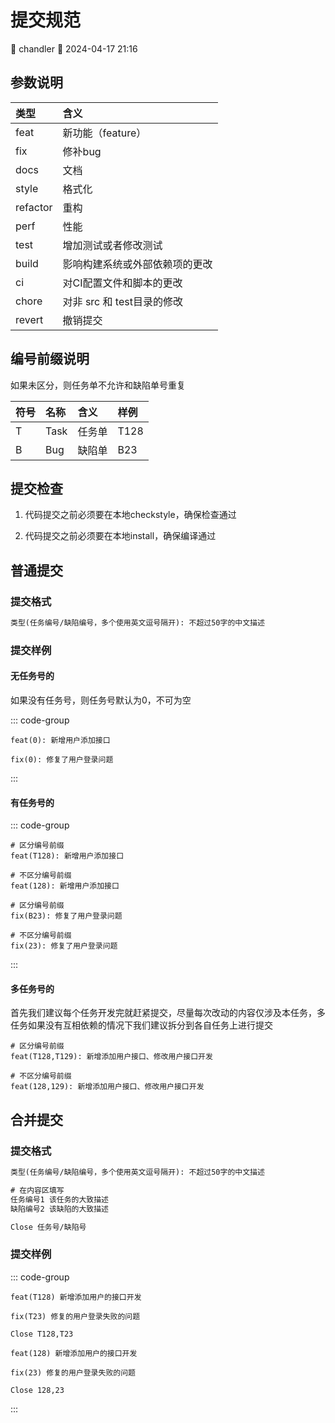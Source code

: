 [//]: # (submitStandard-提交规范)

# 提交规范

<div class="tagBarBadge">
    <Badge type="info" text="原创" />
    <span>📝 chandler</span>
    <span>📆 2024-04-17 21:16</span>
</div>

## 参数说明

| 类型       | 含义                 |
|:---------|:-------------------|
| feat     | 新功能（feature）       |
| fix      | 修补bug              |
| docs     | 文档                 |
| style    | 格式化                |
| refactor | 重构                 |
| perf     | 性能                 |
| test     | 增加测试或者修改测试         |
| build    | 影响构建系统或外部依赖项的更改    |
| ci       | 对CI配置文件和脚本的更改      |
| chore    | 对非 src 和 test目录的修改 |
| revert   | 撤销提交               |

## 编号前缀说明

如果未区分，则任务单不允许和缺陷单号重复

| 符号 | 名称   | 含义  | 样例   |
|:---|:-----|:----|:-----|
| T  | Task | 任务单 | T128 |
| B  | Bug  | 缺陷单 | B23  |

## 提交检查

1. 代码提交之前必须要在本地checkstyle，确保检查通过

2. 代码提交之前必须要在本地install，确保编译通过

## 普通提交

### 提交格式

```cmd
类型(任务编号/缺陷编号，多个使用英文逗号隔开): 不超过50字的中文描述
```

### 提交样例

#### 无任务号的

如果没有任务号，则任务号默认为0，不可为空

::: code-group

```text [feat]
feat(0): 新增用户添加接口
```

```text [fix]
fix(0): 修复了用户登录问题
```

:::

#### 有任务号的

::: code-group

```text [feat]
# 区分编号前缀
feat(T128): 新增用户添加接口

# 不区分编号前缀
feat(128): 新增用户添加接口
```

```text [fix]
# 区分编号前缀
fix(B23): 修复了用户登录问题

# 不区分编号前缀
fix(23): 修复了用户登录问题
```

:::

#### 多任务号的

首先我们建议每个任务开发完就赶紧提交，尽量每次改动的内容仅涉及本任务，多任务如果没有互相依赖的情况下我们建议拆分到各自任务上进行提交

```text
# 区分编号前缀
feat(T128,T129): 新增添加用户接口、修改用户接口开发

# 不区分编号前缀
feat(128,129): 新增添加用户接口、修改用户接口开发
```

## 合并提交

### 提交格式

```cmd
类型(任务编号/缺陷编号，多个使用英文逗号隔开): 不超过50字的中文描述

# 在内容区填写
任务编号1 该任务的大致描述
缺陷编号2 该缺陷的大致描述

Close 任务号/缺陷号
```

### 提交样例

::: code-group

```text [区分编号前缀]
feat(T128) 新增添加用户的接口开发

fix(T23) 修复的用户登录失败的问题

Close T128,T23
```

```text [不区分编号前缀]
feat(128) 新增添加用户的接口开发

fix(23) 修复的用户登录失败的问题

Close 128,23
```

:::


